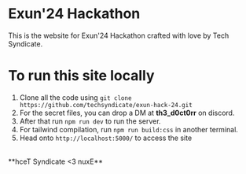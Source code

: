 # Exun'24 Hackathon

This is the website for Exun'24 Hackathon crafted with love by Tech Syndicate.

# To run this site locally

1) Clone all the code using ```git clone https://github.com/techsyndicate/exun-hack-24.git``` <br />
2) For the secret files, you can drop a DM at **th3_d0ct0rr** on discord. <br />
3) After that run ```npm run dev``` to run the server. <br />
4) For tailwind compilation, run ```npm run build:css``` in another terminal. <br />
5) Head onto ```http://localhost:5000/``` to access the site <br />

 <br />
**hceT Syndicate <3 nuxE**
